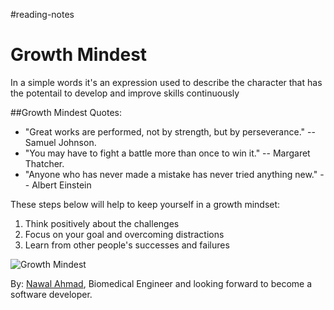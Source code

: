 #reading-notes

# Growth Mindest
In a simple words it's an expression used to describe the character that has the potentail to develop and improve skills continuously

##Growth Mindest Quotes:
* "Great works are performed, not by strength, but by perseverance." -- Samuel Johnson.
* "You may have to fight a battle more than once to win it." -- Margaret Thatcher.
* "Anyone who has never made a mistake has never tried anything new." -- Albert Einstein

These steps below will help to keep yourself in a growth mindset:
1. Think positively about the challenges
2. Focus on your goal and overcoming distractions
3. Learn from other people's successes and failures

![Growth Mindest](https://images-na.ssl-images-amazon.com/images/I/71uyWFRtsoL._AC_SL1500_.jpg)

By:
 [Nawal Ahmad](https://github.com/nawal-ahmad), Biomedical Engineer and looking forward to become a software developer.

